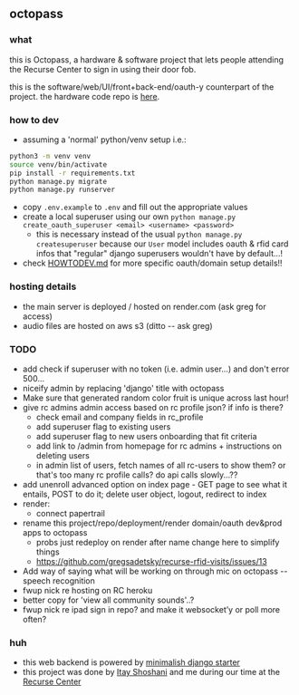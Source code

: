 ## octopass

### what

this is Octopass, a hardware & software project that lets people attending the Recurse Center to sign in using their door fob.

this is the software/web/UI/front+back-end/oauth-y counterpart of the project. the hardware code repo is [here](https://github.com/gregsadetsky/recurse-rfid-visits/).

### how to dev

- assuming a 'normal' python/venv setup i.e.:

```bash
python3 -m venv venv
source venv/bin/activate
pip install -r requirements.txt
python manage.py migrate
python manage.py runserver
```

- copy `.env.example` to `.env` and fill out the appropriate values
- create a local superuser using our own `python manage.py create_oauth_superuser <email> <username> <password>`
  - this is necessary instead of the usual `python manage.py createsuperuser` because our `User` model includes oauth & rfid card infos that "regular" django superusers wouldn't have by default...!
- check [HOWTODEV.md](./docs/HOWTODEV.md) for more specific oauth/domain setup details!!

### hosting details

- the main server is deployed / hosted on render.com (ask greg for access)
- audio files are hosted on aws s3 (ditto -- ask greg)

### TODO

- add check if superuser with no token (i.e. admin user...) and don't error 500...
- niceify admin by replacing 'django' title with octopass
- Make sure that generated random color fruit is unique across last hour!
- give rc admins admin access based on rc profile json? if info is there?
  - check email and company fields in rc_profile
  - add superuser flag to existing users
  - add superuser flag to new users onboarding that fit criteria
  - add link to /admin from homepage for rc admins + instructions on deleting users
  - in admin list of users, fetch names of all rc-users to show them? or that's too many rc profile calls? do api calls slowly...??
- add unenroll advanced option on index page - GET page to see what it entails, POST to do it; delete user object, logout, redirect to index
- render:
  - connect papertrail
- rename this project/repo/deployment/render domain/oauth dev&prod apps to octopass
  - probs just redeploy on render after name change here to simplify things
  - https://github.com/gregsadetsky/recurse-rfid-visits/issues/13
- Add way of saying what will be working on through mic on octopass -- speech recognition
- fwup nick re hosting on RC heroku
- better copy for 'view all community sounds'..?
- fwup nick re ipad sign in repo? and make it websocket’y or poll more often?

### huh

- this web backend is powered by [minimalish django starter](https://github.com/gregsadetsky/minimalish-django-starter)
- this project was done by [Itay Shoshani](https://github.com/itay-sho) and me during our time at the [Recurse Center](https://recurse.com/)
